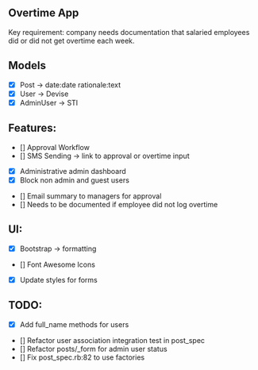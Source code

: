 ## Overtime App

Key requirement: company needs documentation that salaried employees did or did not get overtime each week.

## Models
- [x] Post -> date:date rationale:text
- [x] User -> Devise
- [x] AdminUser -> STI

## Features:
- [] Approval Workflow
- [] SMS Sending -> link to approval or overtime input
- [x] Administrative admin dashboard
- [x] Block non admin and guest users
- [] Email summary to managers for approval
- [] Needs to be documented if employee did not log overtime

## UI:
- [x] Bootstrap -> formatting
- [] Font Awesome Icons
- [x] Update styles for forms

## TODO:
- [x] Add full_name methods for users
- [] Refactor user association integration test in post_spec
- [] Refactor posts/_form for admin user status
- [] Fix post_spec.rb:82 to use factories